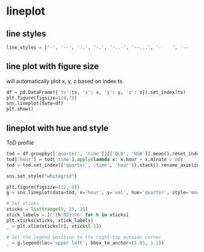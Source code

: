 # lineplot

## line styles
```py
line_styles = ['-', '--', '..', '-.', '-..-', '--...', '-    ', '--   ', '--..', 'o-', 's-', '^-', '>--', '<--', '*-', 'h-', '+-', '-', '-', None]
```

## line plot with figure size
will automatically plot x, y, z based on index ts.
```py
df = pd.DataFrame({'ts':ts, 'x': x, 'y': y, 'z': z}).set_index(ts)
plt.figure(figsize=(18,7))
sns.lineplot(data=df)
plt.show()
```

## lineplot with hue and style
ToD profile
```py
tod = df.groupby(['quarter', 'time'])[['QLD', 'NSW']].mean().reset_index()
tod['hour'] = tod['time'].apply(lambda x: x.hour + x.minute / 60)
tod = tod.set_index(['quarter', 'time', 'hour']).stack().rename_axis(index={None: 'model'}).rename('val').reset_index()

sns.set_style("whitegrid")

plt.figure(figsize=(12, 6))
g = sns.lineplot(data=tod, x='hour', y='val', hue='quarter', style='model', legend='brief')

# Set xticks
xticks = list(range(0, 25, 2))
xtick_labels = [f'{h:02}:00' for h in xticks]
plt.xticks(xticks, xtick_labels)
_ = plt.xlim(xticks[0], xticks[-1])

# Set the legend position to the right-top outside corner
_ = g.legend(loc='upper left', bbox_to_anchor=(1.05, 1.1))
```

